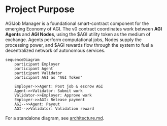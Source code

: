 # Project Purpose

AGIJob Manager is a foundational smart-contract component for the emerging Economy of AGI. The v0 contract coordinates work between **AGI Agents** and **AGI Nodes**, using the $AGI utility token as the medium of exchange. Agents perform computational jobs, Nodes supply the processing power, and $AGI rewards flow through the system to fuel a decentralized network of autonomous services.

```mermaid
sequenceDiagram
    participant Employer
    participant Agent
    participant Validator
    participant AGI as "AGI Token"

    Employer->>Agent: Post job & escrow AGI
    Agent->>Validator: Submit work
    Validator->>Employer: Approve work
    Employer->>AGI: Release payment
    AGI-->>Agent: Payout
    AGI-->>Validator: Validation reward
```

For a standalone diagram, see [architecture.md](architecture.md).
